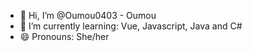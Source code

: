 - 👋 Hi, I’m @Oumou0403 - Oumou
- 🌱 I’m currently learning: Vue, Javascript, Java and C#
- 😄 Pronouns: She/her

<!---
Oumou0403/Oumou0403 is a ✨ special ✨ repository because its `README.md` (this file) appears on your GitHub profile.
You can click the Preview link to take a look at your changes.
--->
